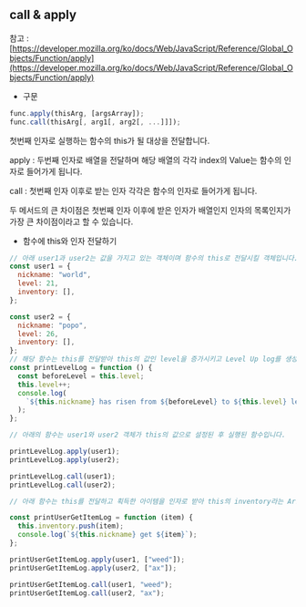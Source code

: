 ## call & apply

참고 : [https://developer.mozilla.org/ko/docs/Web/JavaScript/Reference/Global_Objects/Function/apply](https://developer.mozilla.org/ko/docs/Web/JavaScript/Reference/Global_Objects/Function/apply)

- 구문

```jsx
func.apply(thisArg, [argsArray]);
func.call(thisArg[, arg1[, arg2[, ...]]]);
```

첫번째 인자로 실행하는 함수의 this가 될 대상을 전달합니다.

apply : 두번째 인자로 배열을 전달하며 해당 배열의 각각 index의 Value는 함수의 인자로 들어가게 됩니다.

call : 첫번째 인자 이후로 받는 인자 각각은 함수의 인자로 들어가게 됩니다.

두 메서드의 큰 차이점은 첫번째 인자 이후에 받은 인자가 배열인지 인자의 목록인지가 가장 큰 차이점이라고 할 수 있습니다.

- 함수에 this와 인자 전달하기

```jsx
// 아래 user1과 user2는 값을 가지고 있는 객체이며 함수의 this로 전달시킬 객체입니다.
const user1 = {
  nickname: "world",
  level: 21,
  inventory: [],
};

const user2 = {
  nickname: "popo",
  level: 26,
  inventory: [],
};
// 해당 함수는 this를 전달받아 this의 값인 level을 증가시키고 Level Up log를 생성합니다.
const printLevelLog = function () {
  const beforeLevel = this.level;
  this.level++;
  console.log(
    `${this.nickname} has risen from ${beforeLevel} to ${this.level} levels`
  );
};

// 아래의 함수는 user1와 user2 객체가 this의 값으로 설정된 후 실행된 함수입니다.

printLevelLog.apply(user1);
printLevelLog.apply(user2);

printLevelLog.call(user1);
printLevelLog.call(user2);

// 아래 함수는 this를 전달하고 획득한 아이템을 인자로 받아 this의 inventory라는 Array에 추가하는 함수 입니다.

const printUserGetItemLog = function (item) {
  this.inventory.push(item);
  console.log(`${this.nickname} get ${item}`);
};

printUserGetItemLog.apply(user1, ["weed"]);
printUserGetItemLog.apply(user2, ["ax"]);

printUserGetItemLog.call(user1, "weed");
printUserGetItemLog.call(user2, "ax");
```
